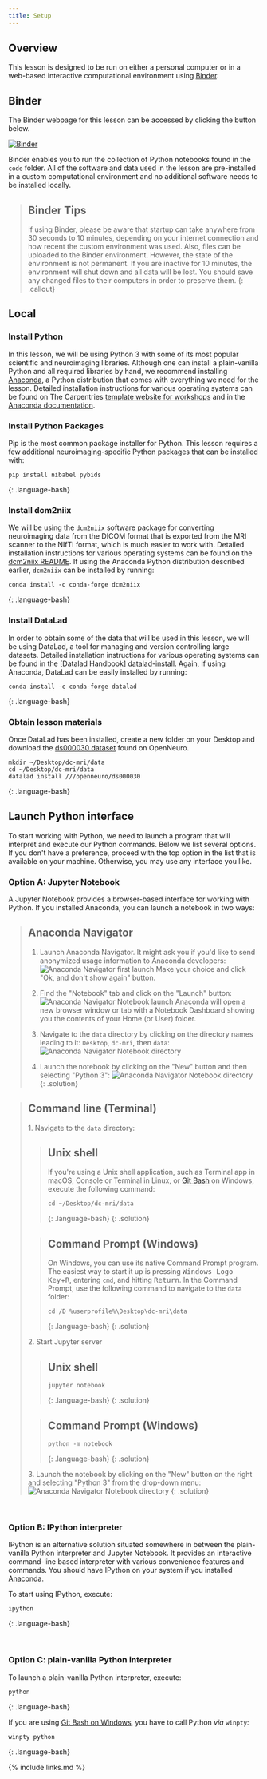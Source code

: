 ```yaml
---
title: Setup
---
```


## Overview

This lesson is designed to be run on either a personal computer or in a web-based interactive computational environment using [Binder][binder-info].

## Binder

The Binder webpage for this lesson can be accessed by clicking the button below.

[![Binder][binder-svg]][binder-repo]

Binder enables you to run the collection of Python notebooks found in the `code` folder.
All of the software and data used in the lesson are pre-installed in a custom computational environment and no additional software needs to be installed locally.

> ## Binder Tips
> If using Binder, please be aware that startup can take anywhere from 30 seconds to 10 minutes, depending on your internet connection and how recent the custom environment was used.
> Also, files can be uploaded to the Binder environment.
> However, the state of the environment is not permanent.
> If you are inactive for 10 minutes, the environment will shut down and all data will be lost.
> You should save any changed files to their computers in order to preserve them.
{: .callout}

## Local

### Install Python

In this lesson, we will be using Python 3 with some of its most popular scientific and neuroimaging libraries.
Although one can install a plain-vanilla Python and all required libraries by hand, we recommend installing [Anaconda][anaconda-website], a Python distribution that comes with everything we need for the lesson.
Detailed installation instructions for various operating systems can be found on The Carpentries [template website for workshops][anaconda-instructions] and in the [Anaconda documentation][anaconda-install].

### Install Python Packages

Pip is the most common package installer for Python. This lesson requires a few additional neuroimaging-specific Python packages that can be installed with:

~~~
pip install nibabel pybids
~~~
{: .language-bash}

### Install dcm2niix

We will be using the `dcm2niix` software package for converting neuroimaging data from the DICOM format that is exported from the MRI scanner to the NIfTI format, which is much easier to work with.
Detailed installation instructions for various operating systems can be found on the [dcm2niix README][dcm2niix-install].
If using the Anaconda Python distribution described earlier, `dcm2niix` can be installed by running:

~~~
conda install -c conda-forge dcm2niix
~~~
{: .language-bash}

### Install DataLad

In order to obtain some of the data that will be used in this lesson, we will be using DataLad, a tool for managing and version controlling large datasets.
Detailed installation instructions for various operating systems can be found in the [Datalad Handbook] [datalad-install].
Again, if using Anaconda, DataLad can be easily installed by running:

~~~
conda install -c conda-forge datalad
~~~
{: .language-bash}

### Obtain lesson materials

Once DataLad has been installed, create a new folder on your Desktop and download the [ds000030 dataset][ds000030] found on OpenNeuro.

~~~
mkdir ~/Desktop/dc-mri/data
cd ~/Desktop/dc-mri/data
datalad install ///openneuro/ds000030
~~~
{: .language-bash}

## Launch Python interface

To start working with Python, we need to launch a program that will interpret and execute our Python
commands. Below we list several options. If you don't have a preference, proceed with the top
option in the list that is available on your machine. Otherwise, you may use any interface you like.

### Option A: Jupyter Notebook

A Jupyter Notebook provides a browser-based interface for working with Python.
If you installed Anaconda, you can launch a notebook in two ways:

> ## Anaconda Navigator
>
> 1. Launch Anaconda Navigator.
> It might ask you if you'd like to send anonymized usage information to Anaconda developers:
> ![Anaconda Navigator first launch](fig/anaconda-navigator-first-launch.png)
> Make your choice and click "Ok, and don't show again" button.
>
> 2. Find the "Notebook" tab and click on the "Launch" button:
> ![Anaconda Navigator Notebook launch](fig/anaconda-navigator-notebook-launch.png)
> Anaconda will open a new browser window or tab with a Notebook Dashboard showing you the
> contents of your Home (or User) folder.
>
> 3. Navigate to the `data` directory by clicking on the directory names leading to it:
> `Desktop`, `dc-mri`, then `data`:
> ![Anaconda Navigator Notebook directory](fig/jupyter-notebook-data-directory.png)
> 4. Launch the notebook by clicking on the "New" button and then selecting "Python 3":
> ![Anaconda Navigator Notebook directory](fig/jupyter-notebook-launch-notebook.png)
{: .solution}

> ## Command line (Terminal)
>
> 1\. Navigate to the `data` directory:
>
> > ## Unix shell
> > If you're using a Unix shell application, such as Terminal app in macOS, Console or Terminal
> > in Linux, or [Git Bash][gitbash] on Windows, execute the following command:
> > ~~~
> > cd ~/Desktop/dc-mri/data
> > ~~~
> > {: .language-bash}
> {: .solution}
>
> > ## Command Prompt (Windows)
> > On Windows, you can use its native Command Prompt program.  The easiest way to start it up is
> > pressing <kbd>Windows Logo Key</kbd>+<kbd>R</kbd>, entering `cmd`, and hitting
> > <kbd>Return</kbd>. In the Command Prompt, use the following command to navigate to
> > the `data` folder:
> > ~~~
> > cd /D %userprofile%\Desktop\dc-mri\data
> > ~~~
> > {: .language-bash}
> {: .solution}
>
> 2\. Start Jupyter server
>
> > ## Unix shell
> > ~~~
> > jupyter notebook
> > ~~~
> > {: .language-bash}
> {: .solution}
>
> > ## Command Prompt (Windows)
> > ~~~
> > python -m notebook
> > ~~~
> > {: .language-bash}
> {: .solution}
>
> 3\. Launch the notebook by clicking on the "New" button on the right and selecting "Python 3"
> from the drop-down menu:
> ![Anaconda Navigator Notebook directory](fig/jupyter-notebook-launch-notebook2.png)
{: .solution}

&nbsp; <!-- vertical spacer -->

### Option B: IPython interpreter

IPython is an alternative solution situated somewhere in between the plain-vanilla Python
interpreter and Jupyter Notebook. It provides an interactive command-line based interpreter with
various convenience features and commands.  You should have IPython on your system if you installed
[Anaconda][anaconda-instructions].

To start using IPython, execute:
~~~
ipython
~~~
{: .language-bash}

&nbsp; <!-- vertical spacer -->

### Option C: plain-vanilla Python interpreter

To launch a plain-vanilla Python interpreter, execute:
~~~
python
~~~
{: .language-bash}

If you are using [Git Bash on Windows][gitbash], you have to call Python _via_ `winpty`:
~~~
winpty python
~~~
{: .language-bash}

[anaconda-install]: https://docs.anaconda.com/anaconda/install
[anaconda-instructions]: https://carpentries.github.io/workshop-template/#python
[anaconda-website]: https://www.anaconda.com/
[binder-info]: https://mybinder.readthedocs.io/en/latest/index.html
[binder-svg]: https://mybinder.org/badge_logo.svg
[binder-repo]: https://mybinder.org/v2/gh/carpentries-incubator/SDC-BIDS-IntroMRI/gh-pages?filepath=code%2F
[datalad-install]: http://handbook.datalad.org/en/latest/intro/installation.html
[dcm2niix-install]: https://github.com/rordenlab/dcm2niix#install
[ds000030]: https://openneuro.org/datasets/ds000030/versions/1.0.0
[gitbash]: https://gitforwindows.org

{% include links.md %}
